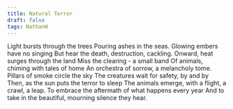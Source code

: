 ```yaml
---
title: Natural Terror
draft: false
tags: NathanW
---
```


Light bursts through the trees
Pouring ashes in the seas.
Glowing embers have no singing
But hear the death, destruction, cackling.
Onward, heat surges through the land
Miss the clearing - a small band
Of animals, chiming with tales of home
An orchestra of sorrow, a melancholy tome.
Pillars of smoke circle the sky
The creatures wait for safety, by and by
Then, as the sun puts the terror to sleep
The animals emerge, with a flight, a crawl, a leap.
To embrace the aftermath of what happens every year
And to take in the beautiful, mourning silence they hear.


